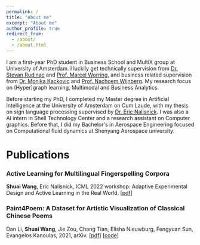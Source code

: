 ```yaml
---
permalink: /
title: "About me"
excerpt: "About me"
author_profile: true
redirect_from: 
  - /about/
  - /about.html
---
```


I am a first-year PhD student in Business School and MultiX group at University of Amsterdam. I luckily get technically supervision from [Dr. Stevan Rudinac](https://stevanrudinac.com/) and [Prof. Marcel Worring](https://staff.fnwi.uva.nl/m.worring/), and business related supervision from [Dr. Monika Kackovic](https://www.uva.nl/profiel/k/a/m.kackovic/m.kackovic.html) and [Prof. Nachoem Wijnberg](https://www.uva.nl/profiel/w/i/n.m.wijnberg/n.m.wijnberg.html). My research focus on (Hyper)graph learning, Multimodal and Business Analytics.

Before starting my PhD, I completed my Master degree in Artificial Intelligence at the University of Amsterdam on Cum Laude, with my thesis on sign language processing supervised by [Dr. Eric Nalisnick](https://enalisnick.github.io/). I  was also a AI intern in Shell Technology Center and a research assistant on Computer graphics. Before that, I did my Bachelor's in Aerospace Engineering focused on Computational fluid dynamics at Shenyang Aerospace university.

# Publications

### **Active Learning for Multilingual Fingerspelling Corpora**

**Shuai Wang**, Eric Nalisnick, ICML 2022 workshop: Adaptive Experimental Design and Active Learning in the Real World. [[pdf](https://realworldml.github.io/files/cr/paper72.pdf)]

### **Paint4Poem: A Dataset for Artistic Visualization of Classical Chinese Poems**

Dan Li, **Shuai Wang**, Jie Zou, Chang Tian, Elisha Nieuwburg, Fengyuan Sun, Evangelos Kanoulas, 2021, arXiv. [[pdf](https://arxiv.org/abs/2109.11682)] [[code](https://github.com/paint4poem/paint4poem)]
